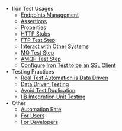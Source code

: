 * Iron Test Usages
  * [Endpoints Management](Endpoints-Management)
  * [Assertions](Assertions)
  * [Properties](Properties)
  * [HTTP Stubs](HTTP-Stubs)
  * [FTP Test Step](FTP-Test-Step)
  * [Interact with Other Systems](Interact-with-Other-Systems)
  * [MQ Test Step](MQ-Test-Step)
  * [AMQP Test Step](AMQP-Test-Step)
  * [Configure Iron Test to be an SSL Client](Configure-Iron-Test-to-be-an-SSL-Client)
* Testing Practices
  * [Real Test Automation is Data Driven](Real-Test-Automation-is-Data-Driven)
  * [Data Driven Testing](Data-Driven-Testing)
  * [Avoid Test Duplication](Avoid-Test-Duplication)
  * [IIB Integration Unit Testing](IIB-Integration-Unit-Testing)
* Other
  * [Automation Rate](Automation-Rate)
  * [For Users](For-Users)
  * [For Developers](For-Developers)